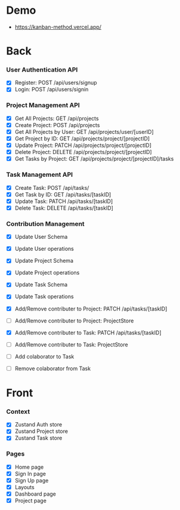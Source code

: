 # Demo

 - https://kanban-method.vercel.app/

# Back

### User Authentication API

- [x] Register: POST /api/users/signup
- [x] Login: POST /api/users/signin

### Project Management API

- [x] Get All Projects: GET /api/projects
- [x] Create Project: POST /api/projects
- [x] Get All Projects by User: GET /api/projects/user/[userID]
- [x] Get Project by ID: GET /api/projects/project/[projectID]
- [x] Update Project: PATCH /api/projects/project/[projectID]
- [x] Delete Project: DELETE /api/projects/project/[projectID]
- [x] Get Tasks by Project: GET /api/projects/project/[projectID]/tasks

### Task Management API

- [x] Create Task: POST /api/tasks/
- [x] Get Task by ID: GET /api/tasks/[taskID]
- [x] Update Task: PATCH /api/tasks/[taskID]
- [x] Delete Task: DELETE /api/tasks/[taskID]

### Contribution Management

- [x] Update User Schema
- [x] Update User operations
- [x] Update Project Schema
- [x] Update Project operations
- [x] Update Task Schema
- [x] Update Task operations

- [x] Add/Remove contributer to Project: PATCH /api/tasks/[taskID]
- [ ] Add/Remove contributer to Project: ProjectStore
- [x] Add/Remove contributer to Task: PATCH /api/tasks/[taskID]
- [ ] Add/Remove contributer to Task: ProjectStore

- [ ] Add colaborator to Task
- [ ] Remove colaborator from Task

# Front

### Context

- [x] Zustand Auth store
- [x] Zustand Project store
- [x] Zustand Task store

### Pages

- [x] Home page
- [x] Sign In page
- [x] Sign Up page
- [x] Layouts
- [x] Dashboard page
- [x] Project page